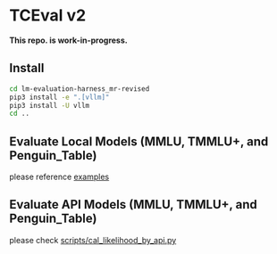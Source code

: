 # TCEval v2

**This repo. is work-in-progress.**

## Install

```bash
cd lm-evaluation-harness_mr-revised
pip3 install -e ".[vllm]"
pip3 install -U vllm
cd ..
```

## Evaluate Local Models (MMLU, TMMLU+, and Penguin_Table)

please reference [examples](./examples/)

## Evaluate API Models (MMLU, TMMLU+, and Penguin_Table)

please check [scripts/cal_likelihood_by_api.py](scripts/cal_likelihood_by_api.py)
